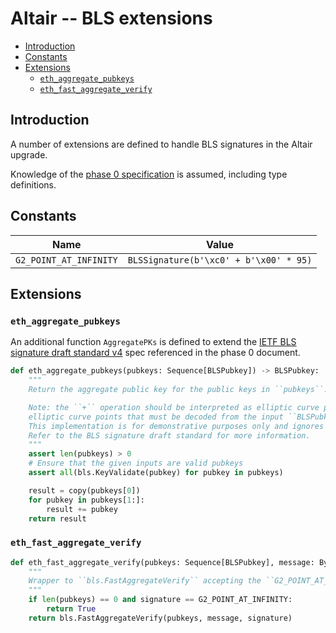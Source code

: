 # Altair -- BLS extensions

<!-- mdformat-toc start --slug=github --no-anchors --maxlevel=6 --minlevel=2 -->

- [Introduction](#introduction)
- [Constants](#constants)
- [Extensions](#extensions)
  - [`eth_aggregate_pubkeys`](#eth_aggregate_pubkeys)
  - [`eth_fast_aggregate_verify`](#eth_fast_aggregate_verify)

<!-- mdformat-toc end -->

## Introduction

A number of extensions are defined to handle BLS signatures in the Altair upgrade.

Knowledge of the [phase 0 specification](../phase0/beacon-chain.md) is assumed, including type definitions.

## Constants

| Name | Value |
| - | - |
| `G2_POINT_AT_INFINITY` | `BLSSignature(b'\xc0' + b'\x00' * 95)` |

## Extensions

### `eth_aggregate_pubkeys`

An additional function `AggregatePKs` is defined to extend the
[IETF BLS signature draft standard v4](https://tools.ietf.org/html/draft-irtf-cfrg-bls-signature-04)
spec referenced in the phase 0 document.

```python
def eth_aggregate_pubkeys(pubkeys: Sequence[BLSPubkey]) -> BLSPubkey:
    """
    Return the aggregate public key for the public keys in ``pubkeys``.

    Note: the ``+`` operation should be interpreted as elliptic curve point addition, which takes as input
    elliptic curve points that must be decoded from the input ``BLSPubkey``s.
    This implementation is for demonstrative purposes only and ignores encoding/decoding concerns.
    Refer to the BLS signature draft standard for more information.
    """
    assert len(pubkeys) > 0
    # Ensure that the given inputs are valid pubkeys
    assert all(bls.KeyValidate(pubkey) for pubkey in pubkeys)

    result = copy(pubkeys[0])
    for pubkey in pubkeys[1:]:
        result += pubkey
    return result
```

### `eth_fast_aggregate_verify`

```python
def eth_fast_aggregate_verify(pubkeys: Sequence[BLSPubkey], message: Bytes32, signature: BLSSignature) -> bool:
    """
    Wrapper to ``bls.FastAggregateVerify`` accepting the ``G2_POINT_AT_INFINITY`` signature when ``pubkeys`` is empty.
    """
    if len(pubkeys) == 0 and signature == G2_POINT_AT_INFINITY:
        return True
    return bls.FastAggregateVerify(pubkeys, message, signature)
```
